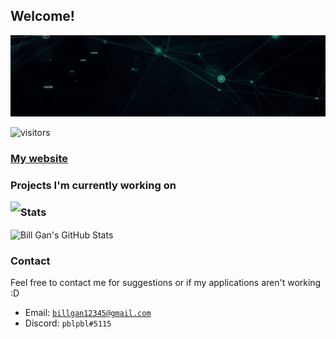 ## Welcome!
<a href="https://billgan1024.github.io">
  <img src="https://github.com/billgan1024/billgan1024/blob/main/profile.gif"/>
 </a>

![visitors](https://page-views.glitch.me/badge?page_id=billgan1024.billgan1024)

### [My website](https://billgan1024.github.io)


### Projects I'm currently working on
<a href="https://github.com/billgan1024/escape">
  <img align="left" src="https://github-readme-stats.vercel.app/api/pin/?username=billgan1024&repo=escape&theme=gotham&show_owner=true"/>
</a>

### Stats
<img align="center" src="https://github-readme-stats.vercel.app/api?username=billgan1024&theme=gotham&show_icons=true)" alt="Bill Gan's GitHub Stats" />

### Contact
Feel free to contact me for suggestions or if my applications aren't working :D
* Email: [`billgan12345@gmail.com`](mailto:billgan12345@gmail.com)
* Discord: `pblpbl#5115`
